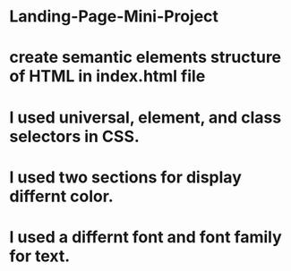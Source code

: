 # Landing-Page-Mini-Project
# create semantic elements structure of HTML in index.html file
#  I used universal, element, and class selectors in CSS.
# I used two sections for display differnt color.
# I used a differnt font and font family for text.